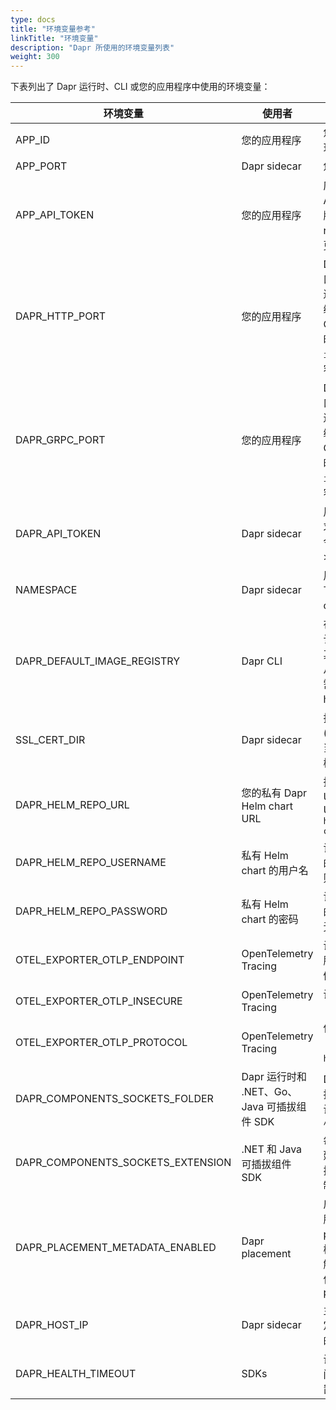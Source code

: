```yaml
---
type: docs
title: "环境变量参考"
linkTitle: "环境变量"
description: "Dapr 所使用的环境变量列表"
weight: 300
---
```


下表列出了 Dapr 运行时、CLI 或您的应用程序中使用的环境变量：

| 环境变量 | 使用者          | 描述                                                                                                                                                                                                                                                                                                                    |
| -------------------- | ---------------- | ------------------------------------------------------------------------------------------------------------------------------------------------------------------------------------------------------------------------------------------------------------------------------------------------------------------------------ |
| APP_ID               | 您的应用程序 | 您的应用程序的 ID，用于服务发现  |
| APP_PORT             | Dapr sidecar | 您的应用程序监听的端口  |
| APP_API_TOKEN        | 您的应用程序 | 应用程序用于验证来自 Dapr API 请求的令牌。阅读 [使用令牌认证从 Dapr 验证请求]({{< ref app-api-token >}}) 以获取更多信息。 |
| DAPR_HTTP_PORT       | 您的应用程序 | Dapr sidecar 监听的 HTTP 端口。您的应用程序应使用此变量连接到 Dapr sidecar，而不是硬编码端口值。此变量由 Dapr CLI 在 selfhost 模式下运行命令时设置，或由 `dapr-sidecar-injector` 注入到 pod 中的所有容器中。                                   |
| DAPR_GRPC_PORT       | 您的应用程序 | Dapr sidecar 监听的 gRPC 端口。您的应用程序应使用此变量连接到 Dapr sidecar，而不是硬编码端口值。此变量由 Dapr CLI 在 selfhost 模式下运行命令时设置，或由 `dapr-sidecar-injector` 注入到 pod 中的所有容器中。                                   |
| DAPR_API_TOKEN  | Dapr sidecar     | 用于 Dapr API 认证应用程序请求的令牌。[在 Dapr 中启用 API 令牌认证]({{< ref api-token >}})。 |
| NAMESPACE | Dapr sidecar | 用于指定组件的 [selfhost 模式下的命名空间]({{< ref component-scopes >}})。 |
| DAPR_DEFAULT_IMAGE_REGISTRY | Dapr CLI | 在 selfhost 模式下，用于指定默认的容器注册表以拉取镜像。当其值设置为 `GHCR` 或 `ghcr` 时，将从 Github 容器注册表中拉取所需镜像。要默认使用 Docker hub，请取消设置此环境变量。 |
| SSL_CERT_DIR | Dapr sidecar | 指定所有受信任证书颁发机构 (CA) 的公共证书所在的位置。当 sidecar 作为进程在 selfhost 模式下运行时不适用。|
| DAPR_HELM_REPO_URL | 您的私有 Dapr Helm chart URL  | 指定一个私有 Dapr Helm chart URL，默认为官方 Helm chart URL: `https://dapr.github.io/helm-charts`|
| DAPR_HELM_REPO_USERNAME | 私有 Helm chart 的用户名 | 访问私有 Dapr Helm chart 所需的用户名。如果可以公开访问，则无需设置此环境变量|
| DAPR_HELM_REPO_PASSWORD | 私有 Helm chart 的密码  |访问私有 Dapr helm chart 所需的密码。如果可以公开访问，则无需设置此环境变量| 
| OTEL_EXPORTER_OTLP_ENDPOINT | OpenTelemetry Tracing | 设置 Open Telemetry (OTEL) 服务器地址，开启追踪。（示例：`http://localhost:4318`） |
| OTEL_EXPORTER_OTLP_INSECURE | OpenTelemetry Tracing | 设置连接到端点为不加密。（`true`，`false`） |
| OTEL_EXPORTER_OTLP_PROTOCOL | OpenTelemetry Tracing | 使用的 OTLP 协议传输协议。（`grpc`，`http/protobuf`，`http/json`） |
| DAPR_COMPONENTS_SOCKETS_FOLDER | Dapr 运行时和 .NET、Go、Java 可插拔组件 SDK | Dapr 查找可插拔组件 Unix 域套接字文件的位置或路径。如果未设置，此位置默认为 `/tmp/dapr-components-sockets` |
| DAPR_COMPONENTS_SOCKETS_EXTENSION | .NET 和 Java 可插拔组件 SDK | 每个 SDK 的配置，指示 SDK 创建的套接字文件使用的默认文件扩展名。此行为不是由 Dapr 强制执行的。 |
| DAPR_PLACEMENT_METADATA_ENABLED | Dapr placement | 启用一个端点，用于 placement 服务，公开 actor 使用的 placement 表信息。在 selfhost 模式下设置为 `true` 以启用。[了解有关 Placement API 的更多信息]({{< ref placement_api.md >}}) |
| DAPR_HOST_IP | Dapr sidecar | 主机选择的 IP 地址。如果未指定，将遍历网络接口并选择找到的第一个非回环地址。|
| DAPR_HEALTH_TIMEOUT | SDKs | 设置“等待 sidecar”可用性的时间。覆盖默认的 60 秒超时设置。 |
